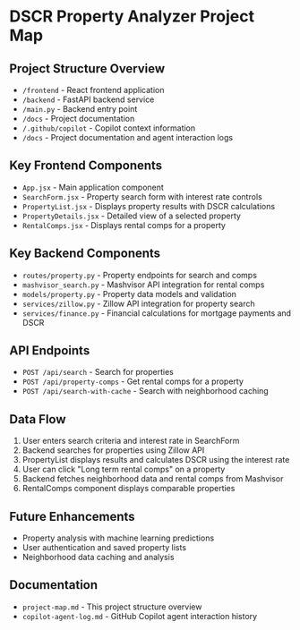 # DSCR Property Analyzer Project Map

## Project Structure Overview
- `/frontend` - React frontend application
- `/backend` - FastAPI backend service
- `/main.py` - Backend entry point
- `/docs` - Project documentation
- `/.github/copilot` - Copilot context information
- `/docs` - Project documentation and agent interaction logs

## Key Frontend Components
- `App.jsx` - Main application component
- `SearchForm.jsx` - Property search form with interest rate controls
- `PropertyList.jsx` - Displays property results with DSCR calculations
- `PropertyDetails.jsx` - Detailed view of a selected property
- `RentalComps.jsx` - Displays rental comps for a property

## Key Backend Components
- `routes/property.py` - Property endpoints for search and comps
- `mashvisor_search.py` - Mashvisor API integration for rental comps
- `models/property.py` - Property data models and validation
- `services/zillow.py` - Zillow API integration for property search
- `services/finance.py` - Financial calculations for mortgage payments and DSCR

## API Endpoints
- `POST /api/search` - Search for properties
- `POST /api/property-comps` - Get rental comps for a property
- `POST /api/search-with-cache` - Search with neighborhood caching

## Data Flow
1. User enters search criteria and interest rate in SearchForm
2. Backend searches for properties using Zillow API
3. PropertyList displays results and calculates DSCR using the interest rate
4. User can click "Long term rental comps" on a property
5. Backend fetches neighborhood data and rental comps from Mashvisor
6. RentalComps component displays comparable properties

## Future Enhancements
- Property analysis with machine learning predictions
- User authentication and saved property lists
- Neighborhood data caching and analysis

## Documentation
- `project-map.md` - This project structure overview
- `copilot-agent-log.md` - GitHub Copilot agent interaction history
